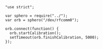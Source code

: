     "use strict";

    var sphero = require("../");
    var orb = sphero("/dev/rfcomm0");

    orb.connect(function() {
      orb.startCalibration();
      setTimeout(orb.finishCalibration, 5000);
    });
